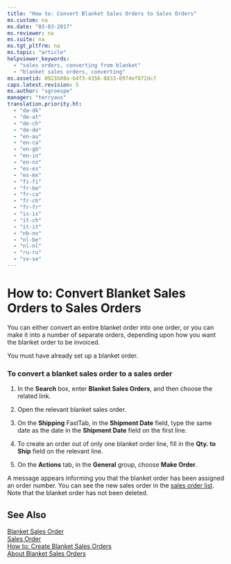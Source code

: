 ```yaml
---
title: "How to: Convert Blanket Sales Orders to Sales Orders"
ms.custom: na
ms.date: "03-03-2017"
ms.reviewer: na
ms.suite: na
ms.tgt_pltfrm: na
ms.topic: "article"
helpviewer_keywords: 
  - "sales orders, converting from blanket"
  - "blanket sales orders, converting"
ms.assetid: 0921b08a-b4f3-4356-8833-0974ef872dcf
caps.latest.revision: 5
ms.author: "sgroespe"
manager: "terryaus"
translation.priority.ht: 
  - "da-dk"
  - "de-at"
  - "de-ch"
  - "de-de"
  - "en-au"
  - "en-ca"
  - "en-gb"
  - "en-in"
  - "en-nz"
  - "es-es"
  - "es-mx"
  - "fi-fi"
  - "fr-be"
  - "fr-ca"
  - "fr-ch"
  - "fr-fr"
  - "is-is"
  - "it-ch"
  - "it-it"
  - "nb-no"
  - "nl-be"
  - "nl-nl"
  - "ru-ru"
  - "sv-se"
---
```

# How to: Convert Blanket Sales Orders to Sales Orders
You can either convert an entire blanket order into one order, or you can make it into a number of separate orders, depending upon how you want the blanket order to be invoiced.  
  
 You must have already set up a blanket order.  
  
### To convert a blanket sales order to a sales order  
  
1.  In the **Search** box, enter **Blanket Sales Orders**, and then choose the related link.  
  
2.  Open the relevant blanket sales order.  
  
3.  On the **Shipping** FastTab, in the **Shipment Date** field, type the same date as the date in the **Shipment Date** field on the first line.  
  
4.  To create an order out of only one blanket order line, fill in the **Qty. to Ship** field on the relevant line.  
  
5.  On the **Actions** tab, in the **General** group, choose **Make Order**.  
  
 A message appears informing you that the blanket order has been assigned an order number. You can see the new sales order in the [sales order list](DynamicsNAV:////runpage?Page=9305). Note that the blanket order has not been deleted.  
  
## See Also  
 [Blanket Sales Order](../Topic/\($%20N_507%20Blanket%20Sales%20Order%20$\).md)   
 [Sales Order](../Topic/\($%20N_42%20Sales%20Order%20$\).md)   
 [How to: Create Blanket Sales Orders](../Sales/how-to-create-blanket-sales-orders.md)   
 [About Blanket Sales Orders](../Sales/about-blanket-sales-orders.md)